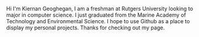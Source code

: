 Hi I'm Kiernan Geoghegan,
I am a freshman at Rutgers University looking to major in computer science. I just graduated from the Marine Academy of Technology and Environmental Science.
I hope to use Github as a place to display my personal projects.
Thanks for checking out my page.
